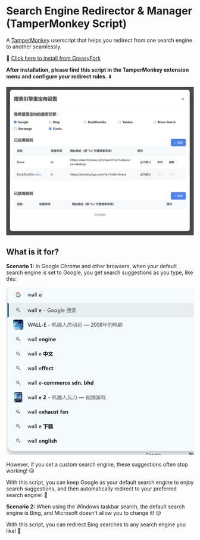 # Search Engine Redirector & Manager (TamperMonkey Script)

A [TamperMonkey](https://www.tampermonkey.net/) userscript that helps you redirect from one search engine to another seamlessly.

🌟 [Click here to install from GreasyFork](https://greasyfork.org/en/scripts/537732-search-engine-redirector-search-engine-manager)

**After installation, please find this script in the TamperMonkey extension menu and configure your redirect rules.** ⬇️

![image-20250530165249338](assets/image-20250530165249338.png)

## What is it for?

**Scenario 1:** In Google Chrome and other browsers, when your default search engine is set to Google, you get search suggestions as you type, like this:

![image-20250530165428394](assets/image-20250530165428394.png)

However, if you set a custom search engine, these suggestions often stop working! 😥

With this script, you can keep Google as your default search engine to enjoy search suggestions, and then automatically redirect to your preferred search engine! 🥰

**Scenario 2:** When using the Windows taskbar search, the default search engine is Bing, and Microsoft doesn't allow you to change it! 😥 

With this script, you can redirect Bing searches to any search engine you like! 🥰 